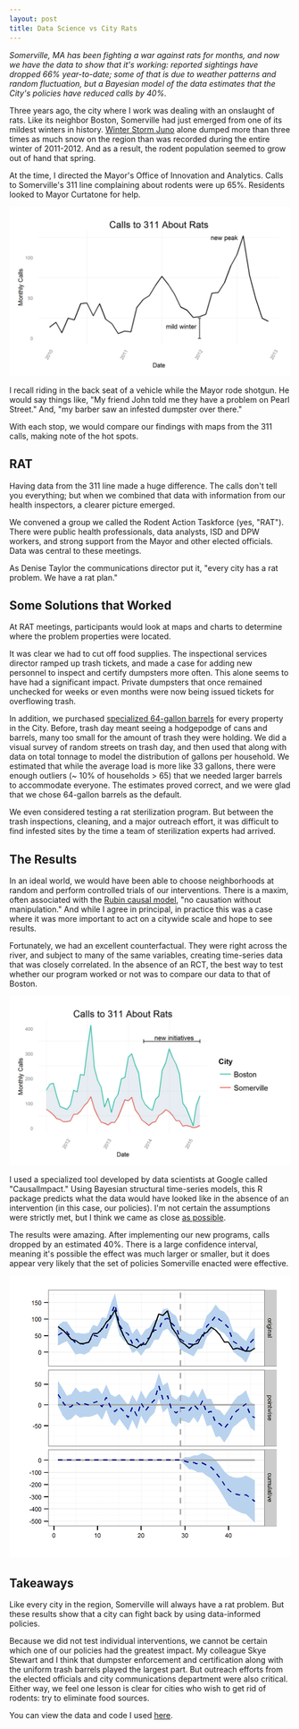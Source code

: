 ```yaml
---
layout: post
title: Data Science vs City Rats
---
```


*Somerville, MA has been fighting a war against rats for months, and now we have the data to show that it's working: reported sightings have dropped 66% year-to-date; some of that is due to weather patterns and random fluctuation, but a Bayesian model of the data estimates that the City's policies have reduced calls by 40%.*

Three years ago, the city where I work was dealing with an onslaught of rats. Like its neighbor Boston, Somerville had just emerged from one of its mildest winters in history. [Winter Storm Juno](http://en.wikipedia.org/wiki/January_2015_North_American_blizzard) alone dumped more than three times as much snow on the region than was recorded during the entire winter of 2011-2012. And as a result, the rodent population seemed to grow out of hand that spring. 

At the time, I directed the Mayor's Office of Innovation and Analytics. Calls to Somerville's 311 line complaining about rodents were up 65%. Residents looked to Mayor Curtatone for help.

![_config.yml](https://raw.githubusercontent.com/DanielHadley/2015_Rats_Boston_Somerville/master/plots/Fig1_Somerville_Calls.png) 

I recall riding in the back seat of a vehicle while the Mayor rode shotgun. He would say things like, "My friend John told me they have a problem on Pearl Street." And, "my barber saw an infested dumpster over there." 

With each stop, we would compare our findings with maps from the 311 calls, making note of the hot spots.

## RAT

Having data from the 311 line made a huge difference. The calls don't tell you everything; but when we combined that data with information from our health inspectors, a clearer picture emerged. 

We convened a group we called the Rodent Action Taskforce (yes, "RAT"). There were public health professionals, data analysts, ISD and DPW workers, and strong support from the Mayor and other elected officials. Data was central to these meetings. 

As Denise Taylor the communications director put it, "every city has a rat problem. We have a rat plan."

## Some Solutions that Worked

At RAT meetings, participants would look at maps and charts to determine where the problem properties were located.

It was clear we had to cut off food supplies. The inspectional services director ramped up trash tickets, and made a case for adding new personnel to inspect and certify dumpsters more often. This alone seems to have had a significant impact. Private dumpsters that once remained unchecked for weeks or even months were now being issued tickets for overflowing trash. 

In addition, we purchased [specialized 64-gallon barrels](https://thesomervillenewsweekly.files.wordpress.com/2014/05/20140515-144539.jpg) for every property in the City. Before, trash day meant seeing a hodgepodge of cans and barrels, many too small for the amount of trash they were holding. We did a visual survey of random streets on trash day, and then used that along with data on total tonnage to model the distribution of gallons per household. We estimated that while the average load is more like 33 gallons, there were enough outliers (~ 10% of households > 65) that we needed larger barrels to accommodate everyone. The estimates proved correct, and we were glad that we chose 64-gallon barrels as the default. 

We even considered testing a rat sterilization program. But between the trash inspections, cleaning, and a major outreach effort, it was difficult to find infested sites by the time a team of sterilization experts had arrived. 

## The Results

In an ideal world, we would have been able to choose neighborhoods at random and perform controlled trials of our interventions. There is a maxim, often associated with the [Rubin causal model](http://en.wikipedia.org/wiki/Rubin_causal_model), "no causation without manipulation." And while I agree in principal, in practice this was a case where it was more important to act on a citywide scale and hope to see results. 

Fortunately, we had an excellent counterfactual. They were right across the river, and subject to many of the same variables, creating time-series data that was closely correlated. In the absence of an RCT, the best way to test whether our program worked or not was to compare our data to that of Boston. 

![_config.yml](https://raw.githubusercontent.com/DanielHadley/2015_Rats_Boston_Somerville/master/plots/Fig2_Somerville_v_Boston_Calls.png) 

I used a specialized tool developed by data scientists at Google called "CausalImpact." Using Bayesian structural time-series models, this R package predicts what the data would have looked like in the absence of an intervention (in this case, our policies). I'm not certain the assumptions were strictly met, but I think we came as close [as possible](http://google-opensource.blogspot.com/2014/09/causalimpact-new-open-source-package.html).       

The results were amazing. After implementing our new programs, calls dropped by an estimated 40%. There is a large confidence interval, meaning it's possible the effect was much larger or smaller, but it does appear very likely that the set of policies Somerville enacted were effective.  

![_config.yml](https://raw.githubusercontent.com/DanielHadley/2015_Rats_Boston_Somerville/master/plots/Fig3_CausalImpact.png) 


## Takeaways

Like every city in the region, Somerville will always have a rat problem. But these results show that a city can fight back by using data-informed policies. 

Because we did not test individual interventions, we cannot be certain which one of our policies had the greatest impact. My colleague Skye Stewart and I think that dumpster enforcement and certification along with the uniform trash barrels played the largest part. But outreach efforts from the elected officials and city communications department were also critical. Either way, we feel one lesson is clear for cities who wish to get rid of rodents: try to eliminate food sources.  

You can view the data and code I used [here](https://github.com/DanielHadley/2015_Rats_Boston_Somerville).
